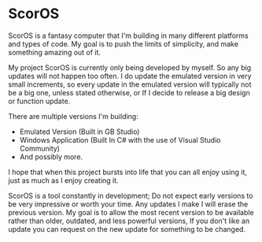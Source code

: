 # ScorOS
ScorOS is a fantasy computer that I'm building in many different platforms and types of code. My goal is to push the limits of simplicity, and make something amazing out of it.

My project ScorOS is currently only being developed by myself. So any big updates will not happen too often. I do update the emulated version in very small increments, so every update in the emulated version will typically not be a big one, unless stated otherwise, or If I decide to release a big design or function update.

There are multiple versions I'm building:
- Emulated Version (Built in GB Studio)
- Windows Application (Built In C# with the use of Visual Studio Community)
- And possibly more.

I hope that when this project bursts into life that you can all enjoy using it, just as much as I enjoy creating it.

ScorOS is a tool constantly in development; Do not expect early versions to be very impressive or worth your time. Any updates I make I will erase the previous version.
My goal is to allow the most recent version to be available rather than older, outdated, and less powerful versions, If you don't like an update you can request on the new update
for something to be changed.
